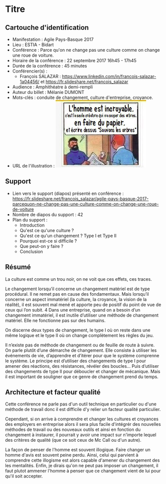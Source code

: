 # Titre

## Cartouche d'identification

 - Manifestation : Agile Pays-Basque 2017
 - Lieu : ESTIA - Bidart
 - Conférence : Parce qu'on ne change pas une culture comme on change une roue de voiture.
 - Horaire de la conférence : 22 septembre 2017 16h45 - 17h45
 - Durée de la conférence : 45 minutes
 - Conférencier(s) :
   - François SALAZAR : https://www.linkedin.com/in/francois-salazar-1a04456/ et https://fr.slideshare.net/francois_salazar
 - Audience : Amphithéatre à demi-rempli
 - Auteur du billet : Mélanie DUMONT
 - Mots-clés : conduite de changement, culture d'entreprise, croyance.
 - URL de l'illustration : ![L'homme est illogique, extrait d'une BD des avantures de TINTIN](tintin.png)

## Support
 * Lien vers le support (diapos) présenté en conférence : https://fr.slideshare.net/francois_salazar/agile-pays-basque-2017-parcequon-ne-change-pas-une-culture-comme-on-change-une-roue-de-voiture
 * Nombre de diapos du support : 42
 * Plan du support : 
   * Introduction
   * Qu'est ce qu'une culture ?
   * Qu'est ce qu'un changement ?
    Type I et Type II
   * Pourquoi est-ce si difficile ?
   * Que peut-on y faire ?
   * Conclusion

## Résumé
La culture est comme un trou noir, on ne voit que ces effets, ces traces. 

Le changement lorsqu’il concerne un changement matériel est de type procédural. Il ne remet pas en cause des fondamentaux. Mais lorsqu’il concerne un aspect immatériel (la culture, la croyance, la vision de la réalité), il est souvent mal mené et apporte peu de positif du point de vue de ceux qui l’on subit.
4
Dans une entreprise, quand on a besoin d’un changement immatériel, il est inutile d’utiliser une méthode de changement matériel. Elle ne fonctionne pas sur des humains. 

On discerne deux types de changement, le type I où on reste dans une même logique et le type II où on change complètement les règles du jeu. 

Il n’existe pas de méthode de changement ou de feuille de route à suivre. On parle plutôt d’une démarche de changement. Elle consiste à utiliser les événements de vie, d’apprendre et d’itérer pour que le système comprenne le système. Le principe est d’utiliser des changements de type I pour amener des réactions, des résistances, révéler des boucles... Puis d’utiliser des changements de type II pour déboucler et changer de mécanique. Mais il est important de souligner que ce genre de changement prend du temps.

## Architecture et facteur qualité
Cette conférence ne parle pas d'un outil technique en particulier ou d'une méthode de travail donc il est difficile d'y relier un facteur qualité particulier. 

Cependant, si on arrive à comprendre et changer les cultures et croyances des employers en entreprise alors il sera plus facile d'intégrér des nouvelles méthodes de travail ou des nouveaux outils et ainsi en fonction du changement à instaurer, il pourrait y avoir une impact sur n'importe lequel des critères de qualité (que ce soit ceux de Mc Call ou d'un autre).

La façon de penser de l'homme est souvent illogique. Faire changer un homme d'avis est souvent peine perdu. Ainsi, celui qui parvient à comprendre cette illogisme est alors capable d'amener du changement des les mentalités. Enfin, je dirais qu'on ne peut pas imposer un changement, il faut plutot ammener l'homme à penser que ce changement vient de lui pour qu'il soit accepter.
